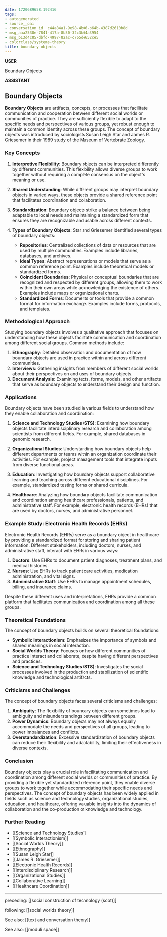 ```yaml
---
date: 1720689658.192416
tags:
- autogenerated
- source__oai
- conversation_id__c44a84a1-9e98-4b06-b64b-4387d2610b8d
- msg_aaa2538e-7841-417a-8b30-32c3b04a3954
- msg_b13d4c85-dbfd-4997-82ac-c765de652ce5
- colorclass/systems-theory
title: boundary objects
---
```


**USER**

Boundary Objects


**ASSISTANT**

## Boundary Objects

**Boundary Objects** are artifacts, concepts, or processes that facilitate communication and cooperation between different social worlds or communities of practice. They are sufficiently flexible to adapt to the specific needs and perspectives of various groups, yet robust enough to maintain a common identity across these groups. The concept of boundary objects was introduced by sociologists Susan Leigh Star and James R. Griesemer in their 1989 study of the Museum of Vertebrate Zoology.

### Key Concepts

1. **Interpretive Flexibility**: Boundary objects can be interpreted differently by different communities. This flexibility allows diverse groups to work together without requiring a complete consensus on the object's meaning or use.

2. **Shared Understanding**: While different groups may interpret boundary objects in varied ways, these objects provide a shared reference point that facilitates coordination and collaboration.

3. **Standardization**: Boundary objects strike a balance between being adaptable to local needs and maintaining a standardized form that ensures they are recognizable and usable across different contexts.

4. **Types of Boundary Objects**: Star and Griesemer identified several types of boundary objects:
   - **Repositories**: Centralized collections of data or resources that are used by multiple communities. Examples include libraries, databases, and archives.
   - **Ideal Types**: Abstract representations or models that serve as a common reference point. Examples include theoretical models or standardized forms.
   - **Coincident Boundaries**: Physical or conceptual boundaries that are recognized and respected by different groups, allowing them to work within their own areas while acknowledging the existence of others. Examples include maps or organizational charts.
   - **Standardized Forms**: Documents or tools that provide a common format for information exchange. Examples include forms, protocols, and templates.

### Methodological Approach

Studying boundary objects involves a qualitative approach that focuses on understanding how these objects facilitate communication and coordination among different social groups. Common methods include:

1. **Ethnography**: Detailed observation and documentation of how boundary objects are used in practice within and across different communities.
2. **Interviews**: Gathering insights from members of different social worlds about their perspectives on and uses of boundary objects.
3. **Document Analysis**: Examining texts, forms, models, and other artifacts that serve as boundary objects to understand their design and function.

### Applications

Boundary objects have been studied in various fields to understand how they enable collaboration and coordination:

1. **Science and Technology Studies (STS)**: Examining how boundary objects facilitate interdisciplinary research and collaboration among scientists from different fields. For example, shared databases in genomic research.

2. **Organizational Studies**: Understanding how boundary objects help different departments or teams within an organization coordinate their activities. For example, project management tools that integrate inputs from diverse functional areas.

3. **Education**: Investigating how boundary objects support collaborative learning and teaching across different educational disciplines. For example, standardized testing forms or shared curricula.

4. **Healthcare**: Analyzing how boundary objects facilitate communication and coordination among healthcare professionals, patients, and administrative staff. For example, electronic health records (EHRs) that are used by doctors, nurses, and administrative personnel.

### Example Study: Electronic Health Records (EHRs)

Electronic Health Records (EHRs) serve as a boundary object in healthcare by providing a standardized format for storing and sharing patient information. Different stakeholders, including doctors, nurses, and administrative staff, interact with EHRs in various ways:

1. **Doctors**: Use EHRs to document patient diagnoses, treatment plans, and medical histories.
2. **Nurses**: Use EHRs to track patient care activities, medication administration, and vital signs.
3. **Administrative Staff**: Use EHRs to manage appointment schedules, billing, and insurance claims.

Despite these different uses and interpretations, EHRs provide a common platform that facilitates communication and coordination among all these groups.

### Theoretical Foundations

The concept of boundary objects builds on several theoretical foundations:

- **Symbolic Interactionism**: Emphasizes the importance of symbols and shared meanings in social interaction.
- **Social Worlds Theory**: Focuses on how different communities of practice interact and collaborate, despite having different perspectives and practices.
- **Science and Technology Studies (STS)**: Investigates the social processes involved in the production and stabilization of scientific knowledge and technological artifacts.

### Criticisms and Challenges

The concept of boundary objects faces several criticisms and challenges:

1. **Ambiguity**: The flexibility of boundary objects can sometimes lead to ambiguity and misunderstandings between different groups.
2. **Power Dynamics**: Boundary objects may not always equally accommodate the needs and perspectives of all groups, leading to power imbalances and conflicts.
3. **Overstandardization**: Excessive standardization of boundary objects can reduce their flexibility and adaptability, limiting their effectiveness in diverse contexts.

### Conclusion

Boundary objects play a crucial role in facilitating communication and coordination among different social worlds or communities of practice. By providing a flexible yet standardized reference point, they enable diverse groups to work together while accommodating their specific needs and perspectives. The concept of boundary objects has been widely applied in fields such as science and technology studies, organizational studies, education, and healthcare, offering valuable insights into the dynamics of collaboration and the co-production of knowledge and technology.

### Further Reading

- [[Science and Technology Studies]]
- [[Symbolic Interactionism]]
- [[Social Worlds Theory]]
- [[Ethnography]]
- [[Susan Leigh Star]]
- [[James R. Griesemer]]
- [[Electronic Health Records]]
- [[Interdisciplinary Research]]
- [[Organizational Studies]]
- [[Collaborative Learning]]
- [[Healthcare Coordination]]


---

preceding: [[social construction of technology (scot)]]  


following: [[social worlds theory]]

See also: [[text and conversation theory]]


See also: [[moduli space]]